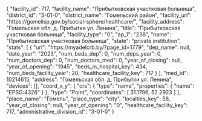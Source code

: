 {
    "facility_id": 717,
    "facility_name": "Прибытковская участковая больница",
    "district_id": "3-01-0",
    "district_name": "Гомельский район",
    "facility_url": "https:\/\/gomelisp.gov.by\/social-sphere\/healthcare\/",
    "facility_address": "Гомельская обл. д. Прибытки ул. Ленина",
    "title": "Прибытковская участковая больница",
    "facility_type": "0",
    "ap_1": "238",
    "name": "Прибытковская участковая больница",
    "state": "private institution",
    "stats": [
        {
            "url": "https:\/\/myadelcrb.by\/?page_id=1779",
            "dep_name": null,
            "date_year": "2023",
            "num_beds_dep": 0,
            "num_deps_year": 0,
            "num_doctors_dep": 0,
            "num_doctors_med": 0,
            "year_of_closing": null,
            "year_of_opening": "1945",
            "beds_in_hospital_key": 434,
            "num_beds_facility_year": 20,
            "healthcare_facility_key": 717
        }
    ],
    "med_id": 10214615,
    "address": "Гомельская обл. д. Прибытки ул. Ленина",
    "devices": [],
    "coord_x_y": {
        "crs": {
            "type": "name",
            "properties": {
                "name": "EPSG:4326"
            }
        },
        "type": "Point",
        "coordinates": [
            31.1796,
            52.2923
        ]
    },
    "place_name": "Гомель",
    "place_type": "city",
    "localties_key": 58,
    "year_of_closing": null,
    "year_of_opening": "0",
    "healthcare_facility_key": 717,
    "administrative_division_id": "3-01-0"
}
